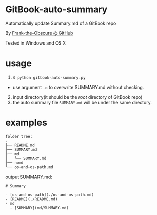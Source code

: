 # GitBook-auto-summary

Automatically update Summary.md of a GitBook repo

By [Frank-the-Obscure @ GitHub](https://github.com/Frank-the-Obscure)

Tested in Windows and OS X

# usage

1. `$ python gitbook-auto-summary.py`
  - use argument `-o` to overwrite SUMMARY.md without checking.
2. input directory(it should be the *root* directory of GitBook repo)
3. the auto summary file `SUMMARY.md` will be under the same directory.

# examples

```
folder tree:
.
├── README.md
├── SUMMARY.md
├── md
│   └── SUMMARY.md
├── nomd
└── os-and-os-path.md
```

output SUMMARY.md:

```
# Summary

- [os-and-os-path](./os-and-os-path.md)
- [README](./README.md)
- md
  - [SUMMARY](md/SUMMARY.md)

```
